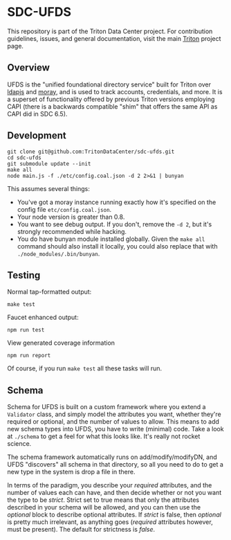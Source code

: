 <!--
    This Source Code Form is subject to the terms of the Mozilla Public
    License, v. 2.0. If a copy of the MPL was not distributed with this
    file, You can obtain one at http://mozilla.org/MPL/2.0/.
-->

<!--
    Copyright (c) 2014, Joyent, Inc.
    Copyright 2022 MNX Cloud, Inc.
-->

# SDC-UFDS

This repository is part of the Triton Data Center project.  For
contribution guidelines, issues, and general documentation, visit the main
[Triton](http://github.com/TritonDataCenter/triton) project page.

## Overview

UFDS is the "unified foundational directory service" built for Triton over
[ldapjs](http://ldapjs.org) and [moray](https://github.com/TritonDataCenter/moray),
and is used to track accounts, credentials, and more. It is a superset of
functionality offered by previous Triton versions employing CAPI (there is a
backwards compatible "shim" that offers the same API as CAPI did in SDC 6.5).

## Development

    git clone git@github.com:TritonDataCenter/sdc-ufds.git
    cd sdc-ufds
    git submodule update --init
    make all
    node main.js -f ./etc/config.coal.json -d 2 2>&1 | bunyan

This assumes several things:

- You've got a moray instance running exactly how it's specified on the
  config file `etc/config.coal.json`.
- Your node version is greater than 0.8.
- You want to see debug output. If you don't, remove the `-d 2`, but it's
  strongly recommended while hacking.
- You do have bunyan module installed globally. Given the `make all` command
  should also install it locally, you could also replace that with
  `./node_modules/.bin/bunyan`.

## Testing

Normal tap-formatted output:

    make test

Faucet enhanced output:

    npm run test

View generated coverage information

    npm run report

Of course, if you run `make test` all these tasks will run.

## Schema

Schema for UFDS is built on a custom framework where you extend a
`Validator` class, and simply model the attributes you want, whether
they're required or optional, and the number of values to allow.  This
means to add new schema types into UFDS, you have to write (minimal)
code.  Take a look at `./schema` to get a feel for what this looks
like.  It's really not rocket science.

The schema framework automatically runs on add/modify/modifyDN, and
UFDS "discovers" all schema in that directory, so all you need to do
to get a new type in the system is drop a file in there.

In terms of the paradigm, you describe your _required_ attributes, and
the number of values each can have, and then decide whether or not you
want the type to be _strict_.  Strict set to true means that only the
attributes described in your schema will be allowed, and you can then
use the _optional_ block to describe optional attributes.  If _strict_
is false, then _optional_ is pretty much irrelevant, as anything
goes (_required_ attributes however, must be present). The default for
strictness is _false_.
